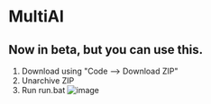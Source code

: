 # MultiAI
## Now in beta, but you can use this.
1. Download using "Code --> Download ZIP"
2. Unarchive ZIP
3. Run run.bat
![image](https://github.com/ShamHyper/MultiAI/assets/104412752/db5e7dda-339e-4fcf-994f-28ced0bab43e)
